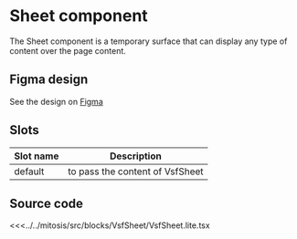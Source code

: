 # Sheet component

The Sheet component is a temporary surface that can display any type of content over the page content.

## Figma design

See the design on [Figma](https://www.figma.com/file/CWOkbpne0tDpSenT4ZEUTQ/%F0%9F%9B%A0-SFUI-2.0-%7C-Development?node-id=10621%3A6597)

## Slots

| Slot name |           Description           |
|-----------|:-------------------------------:|
| default   | to pass the content of VsfSheet |

## Source code

<<<../../mitosis/src/blocks/VsfSheet/VsfSheet.lite.tsx
